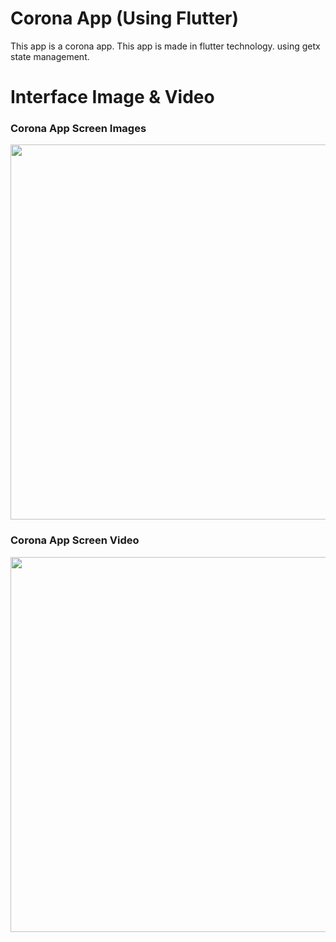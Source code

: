 # Corona App (Using Flutter)

This app is a corona app. This app is made in flutter technology. using getx state management. 

# Interface Image & Video
<h3> Corona App Screen Images </h3>
<img src="https://user-images.githubusercontent.com/125340601/220536487-8f6ec518-5032-4dd5-ab99-92cf902e0fa7.png" weight="500" height="600"/>

<h3> Corona App Screen Video </h3>

<img src="https://user-images.githubusercontent.com/125340601/220536649-3d402299-5b3c-410a-ad90-08d2a2d677e6.mp4" weight="500" height="600"/>







